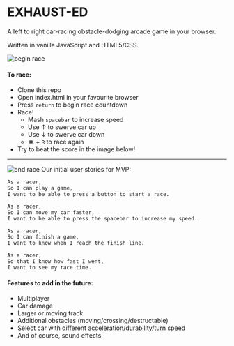 # EXHAUST-ED

A left to right car-racing obstacle-dodging arcade game in your browser.  
  
Written in vanilla JavaScript and HTML5/CSS.

![begin race](https://github.com/rorymcgit/exhaust-ed/blob/master/Exhaust-ed_beginrace.png)

#### To race:

- Clone this repo
- Open index.html in your favourite browser
- Press ```return``` to begin race countdown
- Race!
  - Mash ```spacebar``` to increase speed
  - Use &#8593; to swerve car up
  - Use &#8595; to swerve car down
  - &#8984; + ```R``` to race again
- Try to beat the score in the image below!

---
![end race](https://github.com/rorymcgit/exhaust-ed/blob/master/Exhaust-ed_endrace.png)
Our initial user stories for MVP:
```
As a racer,
So I can play a game,
I want to be able to press a button to start a race.

As a racer,
So I can move my car faster,
I want to be able to press the spacebar to increase my speed.

As a racer,
So I can finish a game,
I want to know when I reach the finish line.

As a racer,
So that I know how fast I went,
I want to see my race time.
```


#### Features to add in the future:
- Multiplayer
- Car damage
- Larger or moving track
- Additional obstacles (moving/crossing/destructable)
- Select car with different acceleration/durability/turn speed
- And of course, sound effects
